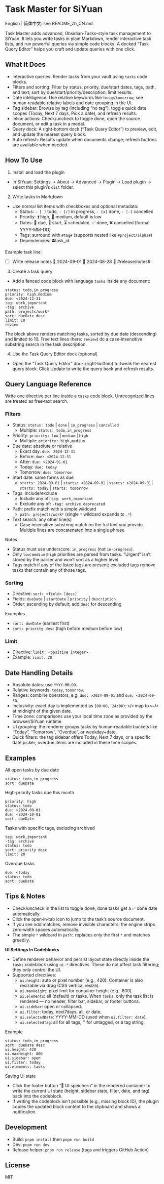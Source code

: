 # Task Master for SiYuan

English | 简体中文: see README_zh_CN.md

Task Master adds advanced, Obsidian‑Tasks–style task management to SiYuan. It lets you write tasks in plain Markdown, render interactive task lists, and run powerful queries via simple code blocks. A docked “Task Query Editor” helps you craft and update queries with one click.

## What It Does

- Interactive queries: Render tasks from your vault using `tasks` code blocks.
- Filters and sorting: Filter by status, priority, due/start dates, tags, path, and text; sort by due/start/priority/description; limit results.
- Date intelligence: Use relative keywords like `today`/`tomorrow`; see human‑readable relative labels and date grouping in the UI.
- Tag sidebar: Browse by tag (including “no tag”), toggle quick date scopes (Today, Next 7 days, Pick a date), and refresh results.
- Inline actions: Check/uncheck to toggle done, open the source document, or edit a task in a modal.
- Query dock: A right‑bottom dock (“Task Query Editor”) to preview, edit, and update the nearest query block.
- Auto refresh: Results update when documents change; refresh buttons are available when needed.

## How To Use

1) Install and load the plugin
- In SiYuan: Settings → About → Advanced → Plugin → Load plugin → select this plugin’s `dist` folder.

2) Write tasks in Markdown
- Use normal list items with checkboxes and optional metadata:
  - Status: `- [ ]` todo, `- [/]` in progress, `- [x]` done, `- [-]` cancelled
  - Priority: ⏫ high, 🔼 medium, default is low
  - Dates: 📅 due, 🛫 start, ⏳ scheduled, ✅ done, ❌ cancelled (format YYYY-MM-DD)
  - Tags: surround with `#tag#` (supports nested like `#project/alpha#`)
  - Dependencies: ⛔task_id

Example task line:
- [ ] Write release notes 📅 2024-09-01 🛫 2024-08-28 🔼 #release/notes#

3) Create a task query
- Add a fenced code block with language `tasks` inside any document:

```tasks
status: todo,in_progress
priority: high,medium
due: <2024-12-31
tag: work,important
-tag: archive
path: projects/work*
sort: dueDate desc
limit: 10
review
```

The block above renders matching tasks, sorted by due date (descending) and limited to 10. Free text lines (here: `review`) do a case‑insensitive substring search in the task description.

4) Use the Task Query Editor dock (optional)
- Open the “Task Query Editor” dock (right‑bottom) to tweak the nearest query block. Click Update to write the query back and refresh results.

## Query Language Reference

Write one directive per line inside a `tasks` code block. Unrecognized lines are treated as free‑text search.

### Filters

- Status: `status: todo` | `done` | `in_progress` | `cancelled`
  - Multiple: `status: todo,in_progress`
- Priority: `priority: low` | `medium` | `high`
  - Multiple: `priority: high,medium`
- Due date: absolute or relative
  - Exact day: `due: 2024-12-31`
  - Before: `due: <2024-12-31`
  - After: `due: >2024-01-01`
  - Today: `due: today`
  - Tomorrow: `due: tomorrow`
- Start date: same forms as due
  - `starts: 2024-09-01` | `starts: <2024-09-01` | `starts: >2024-09-01` | `starts: today` | `starts: tomorrow`
- Tags: include/exclude
  - Include any of: `tag: work,important`
  - Exclude any of: `-tag: archive,deprecated`
- Path: prefix match with a simple wildcard
  - `path: projects/work*` (single `*` wildcard expands to `.*`)
- Text search: any other line(s)
  - Case‑insensitive substring match on the full text you provide. Multiple lines are concatenated into a single phrase.

Notes
- Status must use underscore: `in_progress` (not `in-progress`).
- Only `low|medium|high` priorities are parsed from tasks. “Urgent” isn’t stored by the parser and won’t sort as a higher level.
- Tags match if any of the listed tags are present; excluded tags remove tasks that contain any of those tags.

### Sorting

- Directive: `sort: <field> [desc]`
- Fields: `dueDate` | `startDate` | `priority` | `description`
- Order: ascending by default; add `desc` for descending

Examples
- `sort: dueDate` (earliest first)
- `sort: priority desc` (high before medium before low)

### Limit

- Directive: `limit: <positive integer>`
- Example: `limit: 20`

## Date Handling Details

- Absolute dates: use `YYYY-MM-DD`.
- Relative keywords: `today`, `tomorrow`.
- Ranges: combine operators, e.g. `due: >2024-09-01` and `due: <2024-09-30`.
- Inclusivity: exact day is implemented as `[00:00, 24:00)`; `>`/`<` map to `>=`/`<` at midnight of the given date.
- Time zone: comparisons use your local time zone as provided by the browser/SiYuan runtime.
- UI grouping: the renderer groups tasks by human‑readable buckets like “Today”, “Tomorrow”, “Overdue”, or weekday+date.
- Quick filters: the tag sidebar offers Today, Next 7 days, or a specific date picker; overdue items are included in these time scopes.

## Examples

All open tasks by due date
```tasks
status: todo,in_progress
sort: dueDate
```

High‑priority tasks due this month
```tasks
priority: high
status: todo
due: >2024-09-01
due: <2024-10-01
sort: dueDate
```

Tasks with specific tags, excluding archived
```tasks
tag: work,important
-tag: archive
status: todo
sort: priority desc
limit: 20
```

Overdue tasks
```tasks
due: <today
status: todo
sort: dueDate
```

## Tips & Notes

- Check/uncheck in the list to toggle done; done tasks get a ✅ done date automatically.
- Click the open‑in‑tab icon to jump to the task’s source document.
- If you see odd matches, remove invisible characters; the engine strips zero‑width spaces automatically.
- The simple `*` wildcard in `path:` replaces only the first `*` and matches greedily.

**UI Settings In Codeblocks**
- Define renderer behavior and persist layout state directly inside the `tasks` codeblock using `ui.*` directives. These do not affect task filtering; they only control the UI.
- Supported directives:
  - `ui.height`: auto or pixel number (e.g., 420). Container is also resizable via drag (CSS vertical resize).
  - `ui.maxHeight`: pixel limit for container height (e.g., 800).
  - `ui.elements`: all (default) or tasks. When `tasks`, only the task list is rendered — no header, filter bar, sidebar, or footer buttons.
  - `ui.sidebar`: open or collapsed.
  - `ui.filter`: today, next7days, all, or date.
  - `ui.selectedDate`: YYYY-MM-DD (used when `ui.filter: date`).
  - `ui.selectedTag`: all for all tags, '' for untagged, or a tag string.

Example
```tasks
status: todo,in_progress
sort: dueDate desc
ui.height: 420
ui.maxHeight: 800
ui.sidebar: open
ui.filter: today
ui.elements: tasks
```

Saving UI state
- Click the footer button “💾 UI speichern” in the rendered container to write the current UI state (height, sidebar state, filter, date, and tag) back into the codeblock.
- If writing the codeblock isn’t possible (e.g., missing block ID), the plugin copies the updated block content to the clipboard and shows a notification.

## Development

- Build: `pnpm install` then `pnpm run build`
- Dev: `pnpm run dev`
- Release helper: `pnpm run release` (tags and triggers GitHub Action)

## License

MIT
